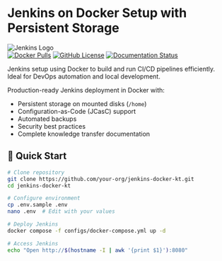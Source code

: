 # Jenkins on Docker Setup with Persistent Storage

![Jenkins Logo](https://www.jenkins.io/images/logos/jenkins/jenkins.png)  
[![Docker Pulls](https://img.shields.io/docker/pulls/jenkins/jenkins)](https://hub.docker.com/r/jenkins/jenkins/)
[![GitHub License](https://img.shields.io/github/license/your-org/jenkins-docker-kt)](LICENSE)
[![Documentation Status](https://readthedocs.org/projects/jenkins-docker-kt/badge/)](docs/README.md)

Jenkins setup using Docker to build and run CI/CD pipelines efficiently. Ideal for DevOps automation and local development.

Production-ready Jenkins deployment in Docker with:
- Persistent storage on mounted disks (`/home`)
- Configuration-as-Code (JCasC) support
- Automated backups
- Security best practices
- Complete knowledge transfer documentation

## 📌 Quick Start

```bash
# Clone repository
git clone https://github.com/your-org/jenkins-docker-kt.git
cd jenkins-docker-kt

# Configure environment
cp .env.sample .env
nano .env  # Edit with your values

# Deploy Jenkins
docker compose -f configs/docker-compose.yml up -d

# Access Jenkins
echo "Open http://$(hostname -I | awk '{print $1}'):8080"
